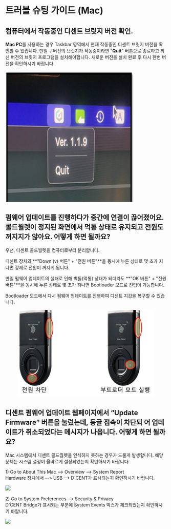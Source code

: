 # 트러블 슈팅 가이드 (Mac)

## 컴퓨터에서 작동중인 디센트 브릿지 버전 확인.

**Mac PC**를 사용하는 경우 Taskbar 영역에서 현재 작동중인 디센트 브릿지 버전을 확인할 수 있습니다. 만일 구버전의 브릿지가 작동중이라면 "**Quit**" 버튼으로 종료하고 최신 버전의 브릿지 프로그램을 설치해야합니다. 새로운 버전을 설치 완료 후 다시 한번 버전을 확인하시기 바랍니다.

![](../../.gitbook/assets/bridge-version.png)

## 펌웨어 업데이트를 진행하다가 중간에 연결이 끊어졌어요. 콜드월렛이 정지된 화면에서 먹통 상태로 유지되고 전원도 꺼지지가 않아요. 어떻게 하면 될까요?

우선, 디센트 콜드월렛을 컴퓨터로부터 분리합니다.&#x20;

디센트 장치의 **"Down (v) 버튼" + "전원 버튼"**을 동시에 누른 상태로 몇 초가 지나면 강제로 전원이 꺼지게 됩니다.&#x20;

만일 펌웨어 업데이트의 실패로 인해 벽돌(먹통) 상태가 되더라도 **"OK 버튼" + "전원 버튼"**을 동시에 누른 상태로 몇 초가 지나면 Bootloader 모드로 진입이 가능합니다.&#x20;

Bootloader 모드에서 다시 펌웨어 업데이트를 진행하여 디센트 지갑을 복구할 수 있습니다.

<figure><img src="../../.gitbook/assets/트러블슈팅 (1).png" alt=""><figcaption></figcaption></figure>

## 디센트 펌웨어 업데이트 웹페이지에서 “Update Firmware” 버튼을 눌렀는데, 동글 접속이 차단되 어 업데이트가 취소되었다는 메시지가 나옵니다. 어떻게 하면 될까요?

Mac 시스템에서 디센트 콜드월렛을 인식하지 못하는 경우가 드물게 발생합니다. 해당 문제는 시스템 설정이 올바르게 설정되었는지 확인하시기 바랍니다.

1\) Go to About This Mac --> Overview --> System Report\
Hardware 장치에서 --> USB --> D'CENT가 표시되는지 확인하시기 바랍니다.

![](<../../.gitbook/assets/fw-update-mac-os\_01 (1).png>)

2\) Go to System Preferences --> Security & Privacy\
D'CENT Bridge가 표시되는 부분에 System Events 박스가 체크되었는지 확인하시기 바랍니다.

![](../../.gitbook/assets/fw-update-mac-os\_02.png)
